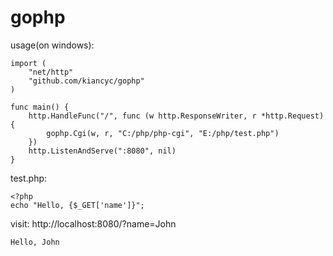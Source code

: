 # gophp

usage(on windows):


	import (
	    "net/http"
	    "github.com/kiancyc/gophp"
	)

	func main() {    
	    http.HandleFunc("/", func (w http.ResponseWriter, r *http.Request) {
	    	gophp.Cgi(w, r, "C:/php/php-cgi", "E:/php/test.php")
	    })
	    http.ListenAndServe(":8080", nil)
	}
	
test.php:

	<?php
	echo "Hello, {$_GET['name']}";
	
visit: http://localhost:8080/?name=John

	Hello, John
